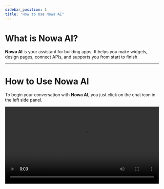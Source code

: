 ```yaml
---
sidebar_position: 1
title: "How to Use Nowa AI"
---
```


# What is Nowa AI?

**Nowa AI** is your assistant for building apps. It helps you make widgets, design pages, connect APIs, and supports you from start to finish.

---

# How to Use Nowa AI

To begin your conversation with **Nowa AI**, you just click on the chat icon in the left side panel.

<video src="/videos/ai/open.webm" controls width="100%" />

---

# Smart Selection & Context

When you click on a screen or widget in your app, it’s automatically added as context to your AI conversation.  

This means the AI knows exactly what part of your app you’re focusing on—so when you ask for changes, the results are precise.  

For example, if you select a text or an icon in the widget tree, the AI panel will instantly recognize it and show the context in the lower-left corner.

<video src="/videos/ai/target.webm" controls width="100%" />

---

# Attachements

We built the AI to know where to find what you want to change, but if you know where to find it, attaching it makes the outcome more precise.

## Attaching Screens and Widgets

If **smart selection and context** aren’t enough for you, you can attach a whole screen or just one widget. The AI will apply your changes there in the same way — it’s just handy when you want a bit more detail than the main context.

Simply click the **Attach** button in the AI chat panel, then pick what you’d like to attach.  

<video src="/videos/ai/attach.webm" controls width="100%" />


## Attaching Images

Want the AI to design something based on a picture you have in mind?  

You can attach images, and the AI will use them as inspiration—whether that’s generating similar widgets, pages, or just adding extra context.  

Here’s how:  

1. Click the **Attach** button in the AI panel.  
2. Select **Attach Image**.  
3. Choose the image from your computer.  

<video src="/videos/ai/image.webm" controls width="100%" />

---

# Reverting and Replaying Changes

If you didn’t like the AI’s last change, you can click **Revert changes** below the message to go back to the previous state. 

And if you change your mind again, you can click **Replay changes** to redo the action.  

<video src="/videos/ai/revert.webm" controls width="100%" />

---

# Starting a Fresh Chat

Sometimes you’ll want to start over with a clean slate. 

To begin a brand new conversation with the AI, click **New Chat**.  

This clears the chat history and context, so you can focus on your next idea without distractions.

<video src="/videos/ai/newchat.webm" controls width="100%" />

---